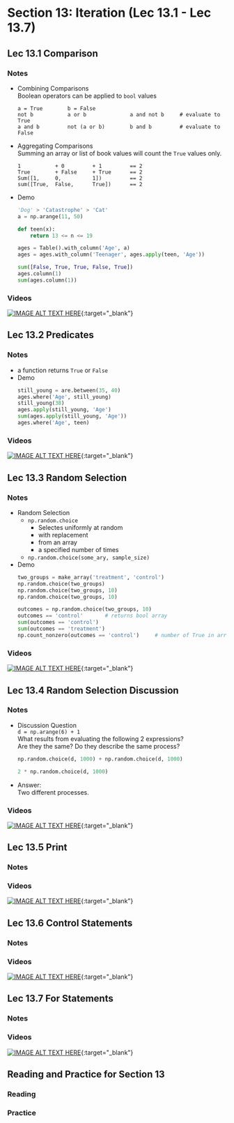 # Section 13: Iteration (Lec 13.1 - Lec 13.7)

## Lec 13.1 Comparison

### Notes

+ Combining Comparisons  
    Boolean operators can be applied to `bool` values
    ```
    a = True        b = False
    not b           a or b              a and not b     # evaluate to True
    a and b         not (a or b)        b and b         # evaluate to False
    ```
+ Aggregating Comparisons  
    Summing an array or list of book values will count the `True` values only.
    ```
    1           + 0         + 1         == 2
    True        + False     + True      == 2
    Sum([1,     0,          1])         == 2
    sum([True,  False,      True])      == 2
    ```
+ Demo
    ```python
    'Dog' > 'Catastrophe' > 'Cat'
    a = np.arange(11, 50)

    def teen(x):
        return 13 <= n <= 19

    ages = Table().with_column('Age', a)
    ages = ages.with_column('Teenager', ages.apply(teen, 'Age'))

    sum([False, True, True, False, True])
    ages.column(1)
    sum(ages.column(1))
    ```


### Videos

[![IMAGE ALT TEXT HERE](https://img.youtube.com/vi/YOUTUBE_VIDEO_ID_HERE/0.jpg)](https://youtu.be/5zIr9d0KbLI){:target="_blank"}


## Lec 13.2 Predicates

### Notes

+ a function returns `True` or `False`
+ Demo
    ```python
    still_young = are.between(35, 40)
    ages.where('Age', still_young)
    still_young(38)
    ages.apply(still_young, 'Age')
    sum(ages.apply(still_young, 'Age'))
    ages.where('Age', teen)
    ```

### Videos

[![IMAGE ALT TEXT HERE](https://img.youtube.com/vi/YOUTUBE_VIDEO_ID_HERE/0.jpg)](https://youtu.be/f8L0HBo_QYY){:target="_blank"}


## Lec 13.3 Random Selection

### Notes

+ Random Selection
    + `np.random.choice`
        + Selectes uniformly at random
        + with replacement
        + from an array
        + a specified number of times
    + `np.random.choice(some_ary, sample_size)`
+ Demo
    ```python
    two_groups = make_array('treatment', 'control')
    np.random.choice(two_groups)
    np.random.choice(two_groups, 10)
    np.random.choice(two_groups, 10)

    outcomes = np.random.choice(two_groups, 10)
    outcomes == 'control'       # returns bool array
    sum(outcomes == 'control')
    sum(outcomes == 'treatment')
    np.count_nonzero(outcomes == 'control')     # number of True in array
    ```

### Videos

[![IMAGE ALT TEXT HERE](https://img.youtube.com/vi/YOUTUBE_VIDEO_ID_HERE/0.jpg)](https://youtu.be/tOczQUu4PBg){:target="_blank"}


## Lec 13.4 Random Selection Discussion

### Notes

+ Discussion Question  
    `d = np.arange(6) + 1`  
    What results from evaluating the following 2 expressions?  
    Are they the same? Do they describe the same process?  
    ```python
    np.random.choice(d, 1000) + np.random.choice(d, 1000)

    2 * np.random.choice(d, 1000)
    ```
+ Answer:  
    Two different processes.

### Videos

[![IMAGE ALT TEXT HERE](https://img.youtube.com/vi/YOUTUBE_VIDEO_ID_HERE/0.jpg)](https://youtu.be/gbF9s7xeUKw){:target="_blank"}


## Lec 13.5 Print

### Notes


### Videos

[![IMAGE ALT TEXT HERE](https://img.youtube.com/vi/YOUTUBE_VIDEO_ID_HERE/0.jpg)](https://youtu.be/Hejj5yWdoQo){:target="_blank"}


## Lec 13.6 Control Statements

### Notes


### Videos

[![IMAGE ALT TEXT HERE](https://img.youtube.com/vi/YOUTUBE_VIDEO_ID_HERE/0.jpg)](https://youtu.be/FuTri6BqicM){:target="_blank"}


## Lec 13.7 For Statements

### Notes


### Videos

[![IMAGE ALT TEXT HERE](https://img.youtube.com/vi/YOUTUBE_VIDEO_ID_HERE/0.jpg)](https://youtu.be/hieXCRBU1WE){:target="_blank"}


## Reading and Practice for Section 13

### Reading


### Practice



